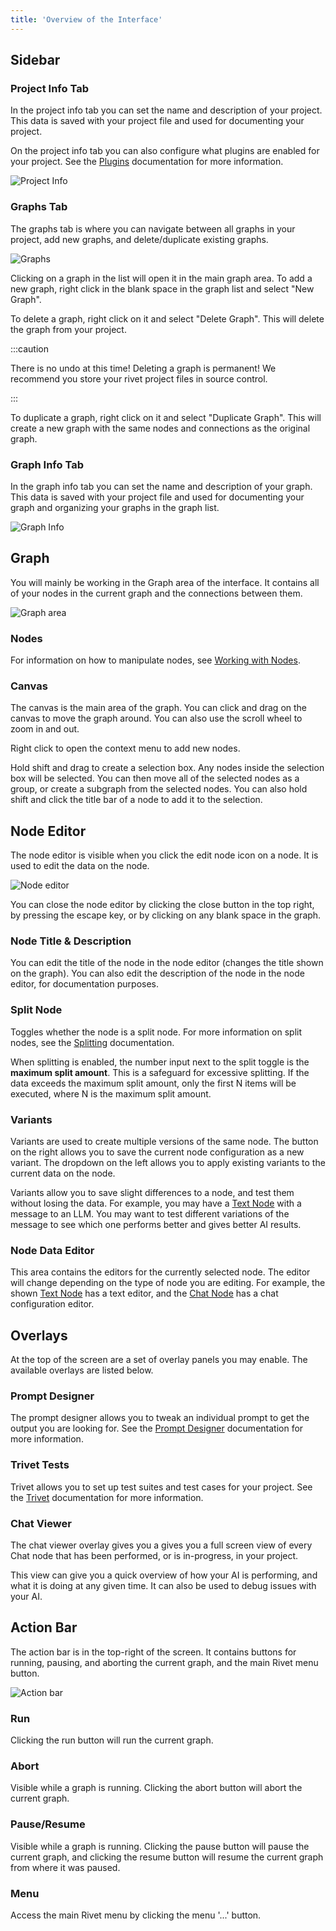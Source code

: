 ```yaml
---
title: 'Overview of the Interface'
---
```


## Sidebar

### Project Info Tab

In the project info tab you can set the name and description of your project. This data is saved with your project file and used for documenting your project.

On the project info tab you can also configure what plugins are enabled for your project. See the [Plugins](./plugins.md) documentation for more information.

![Project Info](./assets/project-info.png)

### Graphs Tab

The graphs tab is where you can navigate between all graphs in your project, add new graphs, and delete/duplicate existing graphs.

![Graphs](./assets/graphs.png)

Clicking on a graph in the list will open it in the main graph area. To add a new graph, right click in the blank space in the graph list and select "New Graph".

To delete a graph, right click on it and select "Delete Graph". This will delete the graph from your project.

:::caution

There is no undo at this time! Deleting a graph is permanent! We recommend you store your rivet project files in source control.

:::

To duplicate a graph, right click on it and select "Duplicate Graph". This will create a new graph with the same nodes and connections as the original graph.

### Graph Info Tab

In the graph info tab you can set the name and description of your graph. This data is saved with your project file and used for documenting your graph and organizing your graphs in the graph list.

![Graph Info](./assets/graph-info.png)

## Graph

You will mainly be working in the Graph area of the interface. It contains all of your nodes in the current graph and the connections between them.

![Graph area](./assets/graph-area.png)

### Nodes

For information on how to manipulate nodes, see [Working with Nodes](./adding-connecting-nodes.md).

### Canvas

The canvas is the main area of the graph. You can click and drag on the canvas to move the graph around. You can also use the scroll wheel to zoom in and out.

Right click to open the context menu to add new nodes.

Hold shift and drag to create a selection box. Any nodes inside the selection box will be selected. You can then move all of the selected nodes as a group, or create a subgraph from the selected nodes. You can also hold shift and click the title bar of a node to add it to the selection.

## Node Editor

The node editor is visible when you click the edit node icon on a node. It is used to edit the data on the node.

![Node editor](./assets/node-editor.png)

You can close the node editor by clicking the close button in the top right, by pressing the escape key, or by clicking on any blank space in the graph.

### Node Title & Description

You can edit the title of the node in the node editor (changes the title shown on the graph). You can also edit the description of the node in the node editor, for documentation purposes.

### Split Node

Toggles whether the node is a split node. For more information on split nodes, see the [Splitting](./splitting) documentation.

When splitting is enabled, the number input next to the split toggle is the **maximum split amount**. This is a safeguard for excessive splitting. If the data exceeds the maximum split amount, only the first N items will be executed, where N is the maximum split amount.

### Variants

Variants are used to create multiple versions of the same node. The button on the right allows you to save the current node configuration as a new variant. The dropdown on the left allows you to apply existing variants to the current data on the node.

Variants allow you to save slight differences to a node, and test them without losing the data. For example, you may have a [Text Node](../node-reference/text) with a message to an LLM. You may want to test different variations of the message to see which one performs better and gives better AI results.

### Node Data Editor

This area contains the editors for the currently selected node. The editor will change depending on the type of node you are editing. For example, the shown [Text Node](../node-reference/text) has a text editor, and the [Chat Node](../node-reference/chat) has a chat configuration editor.

## Overlays

At the top of the screen are a set of overlay panels you may enable. The available overlays are listed below.

### Prompt Designer

The prompt designer allows you to tweak an individual prompt to get the output you are looking for. See the [Prompt Designer](./prompt-designer.md) documentation for more information.

### Trivet Tests

Trivet allows you to set up test suites and test cases for your project. See the [Trivet](../trivet.md) documentation for more information.

### Chat Viewer

The chat viewer overlay gives you a gives you a full screen view of every Chat node that has been performed, or is in-progress, in your project.

This view can give you a quick overview of how your AI is performing, and what it is doing at any given time. It can also be used to debug issues with your AI.

## Action Bar

The action bar is in the top-right of the screen. It contains buttons for running, pausing, and aborting the current graph, and the main Rivet menu button.

![Action bar](./assets/action-bar.png)

### Run

Clicking the run button will run the current graph.

### Abort

Visible while a graph is running. Clicking the abort button will abort the current graph.

### Pause/Resume

Visible while a graph is running. Clicking the pause button will pause the current graph, and clicking the resume button will resume the current graph from where it was paused.

### Menu

Access the main Rivet menu by clicking the menu '...' button.

